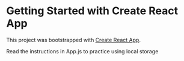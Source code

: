 # Getting Started with Create React App

This project was bootstrapped with [Create React App](https://github.com/facebook/create-react-app).

Read the instructions in App.js to practice using local storage